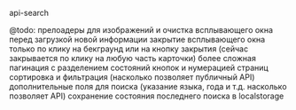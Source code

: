api-search

@todo:
прелоадеры для изображений и очистка всплывающего окна перед загрузкой новой информации
закрытие всплывающего окна только по клику на бекграунд или на кнопку закрытия (сейчас закрывается по клику на любую часть карточки)
более сложная пагинация с разделением состояний кнопок и нумерацией страниц
сортировка и фильтрация (насколько позволяет публичный API)
дополнительные поля для поиска (указание языка, года и т.д. насколько позволяет API)
сохранение состояния последнего поиска в localstorage
